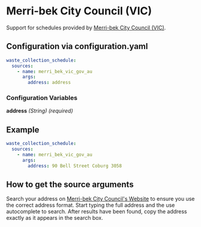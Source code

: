# Merri-bek City Council (VIC)

Support for schedules provided by [Merri-bek City Council (VIC)](https://www.merri-bek.vic.gov.au/living-in-merri-bek/waste-and-recycling/bins-and-collection-services/).

## Configuration via configuration.yaml

```yaml
waste_collection_schedule:
  sources:
    - name: merri_bek_vic_gov_au
      args:
        address: address
```

### Configuration Variables

**address**
*(String) (required)*

## Example

```yaml
waste_collection_schedule:
  sources:
    - name: merri_bek_vic_gov_au
      args:
        address: 90 Bell Street Coburg 3058
```

## How to get the source arguments

Search your address on [Merri-bek City Council's Website](https://www.merri-bek.vic.gov.au/living-in-merri-bek/waste-and-recycling/bins-and-collection-services/) to ensure you use the correct address format. Start typing the full address and the use autocomplete to search. After results have been found, copy the address exactly as it appears in the search box.
